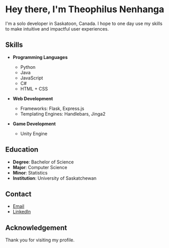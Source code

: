 # Hey there, I'm Theophilus Nenhanga

I'm a solo developer in Saskatoon, Canada. I hope to one day use my skills to make intuitive and impactful user experiences.

## Skills

- **Programming Languages**
  - Python
  - Java
  - JavaScript
  - C#
  - HTML + CSS

- **Web Development**
  - Frameworks:  Flask, Express.js
  - Templating Engines: Handlebars, Jinga2

- **Game Development**
  - Unity Engine

## Education

- **Degree**: Bachelor of Science
- **Major**: Computer Science
- **Minor**: Statistics
- **Institution**: University of Saskatchewan

## Contact

- [Email](mailto:theonenhanga@gmail.com)
- [LinkedIn](https://www.linkedin.com/in/theophilus-nenhanga-539b921b9/)

## Acknowledgement

Thank you for visiting my profile.
